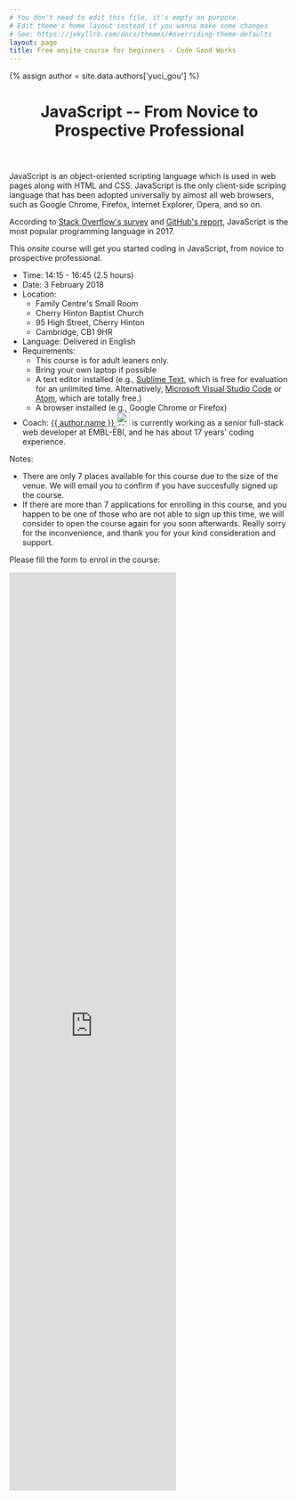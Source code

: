 ```yaml
---
# You don't need to edit this file, it's empty on purpose.
# Edit theme's home layout instead if you wanna make some changes
# See: https://jekyllrb.com/docs/themes/#overriding-theme-defaults
layout: page
title: Free onsite course for beginners - Code Good Works
---
```


{% assign author = site.data.authors['yuci_gou'] %}

<!--<img class="poster" src="/assets/images/2017-12-16-jump-start-html-css.png">-->

<!--<picture>-->
<!--    <source media="(min-width: 500px)" srcset="/assets/images/2017-12-16-jump-start-html-css.png">-->
<!--    <img class="poster" src="/assets/images/2017-12-16-jump-start-html-css-mobile.png" alt="Course Poster">-->
<!--</picture>-->

<header>
  <h1>JavaScript <span class="subtitle">-- From Novice to Prospective Professional</span></h1>
</header>


<p>JavaScript is an object-oriented scripting language which is used in web pages along with HTML and CSS. JavaScript is the only client-side scriping language that has been adopted universally by almost all web browsers, such as Google Chrome, Firefox, Internet Explorer, Opera, and so on.</p>
<p>According to <a href="https://insights.stackoverflow.com/survey/2017#technology-programming-languages" alt="Stack Overflow Developer Survey Results 2017">Stack Overflow's survey</a> and <a href="https://octoverse.github.com/" alt="The State of the Octoverse 2017 GitHub">GitHub's report</a>, JavaScript is the most popular programming language in 2017.</p>
<p>This <em>onsite</em> course will get you started coding in JavaScript, from novice to prospective professional.</p>
 
<ul class="course-info">
<li>Time: 14:15 - 16:45 (2.5 hours)
</li>
<li>Date: 3 February 2018
</li>
<li>Location: 
  <ul class="location">
    <li>Family Centre's Small Room</li>
    <li>Cherry Hinton Baptist Church</li>
    <li>95 High Street, Cherry Hinton</li>
    <li>Cambridge, CB1 9HR</li>
  </ul>
</li>
<li>Language: Delivered in English</li>
<li>Requirements:
  <ul class="requirement">
    <li>This course is for adult leaners only.</li>
    <li>Bring your own laptop if possible</li>
    <li>A text editor installed 
(e.g., <a href="https://www.sublimetext.com/">Sublime Text</a>, which is free for evaluation for an unlimited time. Alternatively, <a href="https://code.visualstudio.com/download">Microsoft Visual Studio Code</a> or <a href="https://atom.io/">Atom</a>, which are totally free.)</li>
    <li>A browser installed (e.g., Google Chrome or Firefox)</li>
  </ul>
</li>
<li>Coach: <a href="{{ author.linkedin }}">{{ author.name }}&nbsp;<img class="gravatar" src="{{ author.linkedinimage }}" alt="{{ author.name }}" width="24" height="24"></a> is currently working as a senior full-stack web developer at EMBL-EBI, 
and he has about 17 years' coding experience.
</li>
</ul>

<div class="notes">
    <p>Notes:</p>
    <ul>
    <li>
    There are only 7 places available for this course due to the size of the venue.
    We will email you to confirm if you have succesfully signed up the course.
    </li>
    <li>
    If there are more than 7 applications for enrolling in this course, 
    and you happen to be one of those who are not able to sign up this time, 
    we will consider to open the course again for you soon afterwards. 
    Really sorry for the inconvenience, and thank you for your kind consideration and support.
    </li>
    </ul>
</div>

<p>
Please fill the form to enrol in the course:
</p>

<iframe src="https://docs.google.com/forms/d/e/1FAIpQLSdkcwBkfqQ8lVDt8tI2MLv8TUZeTTg1SL3LVCLUPheyih_YPA/viewform?embedded=true" height="1650" frameborder="0" marginheight="0" marginwidth="0">Loading...</iframe>

<!--
<form id="application-form" method="POST" action="http://formspree.io/xxx@gmail.com">

  <input type="hidden" name="_subject" value="Application for course Jump-start HTML & CSS" />
  <label for="fullname">Your full name:</label>
  <input type="text" name="fullname" placeholder="Your full name" size="30" required/>

  <label for="email">Your email:</label>
  <input type="email" name="_replyto" placeholder="Your email" size="30" required/>
  
  <input type="radio" name="enrolment" value="signup" checked="checked"> Sign up
  <input type="radio" name="enrolment" value="withdraw"> Withdraw
  
  <label for="message">Message (optional):</label>
  <textarea name="message" id="message" placeholder="" rows="5" cols="31" maxlength="200"></textarea>
  <input type="text" name="_gotcha" style="display:none" />
  <button type="submit">Send</button>

</form>
-->

<script src="{{'/assets/js/enrolment.js'}}"></script>
